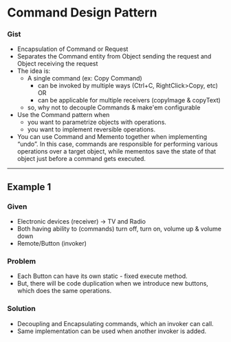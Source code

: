 # Command Design Pattern

### Gist
- Encapsulation of Command or Request
- Separates the Command entity from Object sending the request and Object receiving the request
- The idea is: 
    - A single command (ex: Copy Command)
        - can be invoked by multiple ways (Ctrl+C, RightClick>Copy, etc) OR
        - can be applicable for multiple receivers (copyImage & copyText)
    - so, why not to decouple Commands & make'em configurable
- Use the Command pattern when 
    - you want to parametrize objects with operations.
    - you want to implement reversible operations.
- You can use Command and Memento together when implementing “undo”. In this case, commands are responsible for performing various operations over a target object, while mementos save the state of that object just before a command gets executed.
---

## Example 1

### Given 

- Electronic devices (receiver) -> TV and Radio
- Both having ability to (commands) turn off, turn on, volume up & volume down
- Remote/Button (invoker)

### Problem

- Each Button can have its own static - fixed execute method.
- But, there will be code duplication when we introduce new buttons, which does the same operations. 

### Solution

- Decoupling and Encapsulating commands, which an invoker can call.
- Same implementation can be used when another invoker is added.
